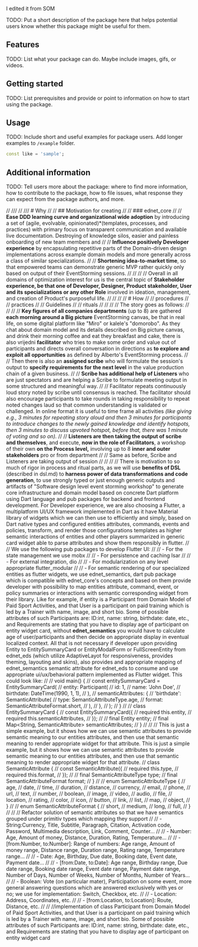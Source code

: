 I edited it from SOM

<!--
This README describes the package. If you publish this package to pub.dev,
this README's contents appear on the landing page for your package.

For information about how to write a good package README, see the guide for
[writing package pages](https://dart.dev/guides/libraries/writing-package-pages).

For general information about developing packages, see the Dart guide for
[creating packages](https://dart.dev/guides/libraries/create-library-packages)
and the Flutter guide for
[developing packages and plugins](https://flutter.dev/developing-packages).
-->

TODO: Put a short description of the package here that helps potential users
know whether this package might be useful for them.

## Features

TODO: List what your package can do. Maybe include images, gifs, or videos.

## Getting started

TODO: List prerequisites and provide or point to information on how to
start using the package.

## Usage

TODO: Include short and useful examples for package users. Add longer examples
to `/example` folder.

```dart
const like = 'sample';
```

## Additional information

TODO: Tell users more about the package: where to find more information, how to
contribute to the package, how to file issues, what response they can expect
from the package authors, and more.



// ///
// /// # Why
// // ## Motivation for creating
// // ### ednet_core
// // **Ease DDD learning curve and organizational wide adoption** by introducing a set of (agile, evolvable, opinionated)*(templates, processes, and practices) with primary focus on transparent communication and available live documentation. Destroying of knowledge silos, easier and painless onboarding of new team members and
// // **Influence positively Developer experience** by encapsulating repetitive parts of the Domain-driven design implementations across example domain models and more generally across a class of similar specializations.
// // **Shortening idea-to-market time**, so that empowered teams can demonstrate generic MVP rather quickly only based on output of their EventStorming sessions.
// //
// // Overall in all domains of optimization interest for us is the central topic of **Stakeholder experience, be that one of Developer, Designer, Product stakeholder, User and its specializations or any other Role** involved in ideation, management, and creation of Product's purposeful life.
// //
// // # How
// // procedures
// // practices
// // Guidelines
// // rituals
// //
// // The story goes as follows:
// //
// // **Key figures of all companies departments** (up to 8) are gathered **each morning around a Big picture** EventStorming canvas, be that in real life, on some digital platform like "Miro" or kalele's "domorobo". As they chat about domain model and its details described on Big picture canvas, and drink their morning coffee and eat they breakfast and cake, there is also vrijedni **facilitator** who tries to make some order and value out of participants and directs overall conversation in directions as **to explore and exploit all opportunities** as defined by Alberto's EventStorming process.
// // 		Then there is also an **assigned scribe** who will formulate the session's output to **specify requirements for the next level** in the value production chain of a given business.
// // 		**Scribe has additional help of Listeners** who are just spectators and are helping a Scribe to formulate meeting output in some structured and meaningful way.
// // 	Facilitator repeats continuously loud story noted by scribe until consensus is reached. The facilitator should also encourage participants to take rounds in taking responsibility to repeat noted changes laud so that common understanding is validated or challenged. In online format it is useful to time frame all activities *(like giving e.g., 3 minutes for repeating story aloud and then 3 minutes for participants to introduce changes to the newly gained knowledge and identify hotspots, then 3 minutes to discuss upvoted hotspot, before that, there was 1 minute of voting and so on).*
// // **Listeners are then taking the output of scribe and themselves**,  and execute, **now in the role of Facilitators**, a workshop of their own **on the Process level,** involving up to 8 **inner and outer stakeholders** pro or from department
// // Same as before, Scribe and Listeners are taking output of session
// //
// // There is motivation to so much of rigor in process and ritual parts, as we will use **benefits of DSL** (described in dsl.md) to **harness power of data transformations and code generation**, to use strongly typed or just enough generic outputs and artifacts of "Software design level event storming workshop" to generate core infrastructure and domain model based on concrete Dart platform using Dart language and pub packages for backend and frontend development. For Developer experience, we are also choosing a Flutter, a multiplatform UI/UX framework implemented in Dart as it have Material library of widgets which we can then use to efficiently and simply, based on Dart native types and configured entities attributes, commands, events and policies, transform, and render those configurations templates as higher semantic interactions of entities and other players summarized in generic card widget able to parse attributes and show them responsibly in flutter.
// // We use the following pub packages to develop Flutter UI:
// // - For the state management we use mobx
// // - For persistence and caching Isar
// // - For external integration, dio
// // - For modularization on any level appropriate flutter_modular
// // - For semantic rendering of our specialized entities as flutter widgets, we use ednet_semantics, dart pub package which is compatible with ednet_core's concepts and based on them provide developer with possibility to map entities attribute, command, event, or policy summaries or interactions with semantic corresponding widget from their library. Like for example, if entity is a Participant from Domain Model of Paid Sport Activities, and that User is a participant on paid training which is led by a Trainer with name, image, and short bio. Some of possible attributes of such Participants are: ID:int, name: string, birthdate: date, etc., and Requirements are stating that you have to display age of participant on entity widget card, without **ednet_semantics** you would have to calculate age of user/participants and then decide on appropriate display in eventual localized context. All that is not necessary if developer upon providing Entity to EntitySummaryCard or EntityModalForm or FullScreenEntity from ednet_eds (which utilize AdaptiveLayot for responsiveness, provides theming, layouting and skins), also provides and appropriate mapping of ednet_semantics semantic attribute for ednet_eds to consume and use appropriate ui/ux/behavioral pattern implemented as Flutter widget. This could look like:
//
// void main() {
//   const entitySummaryCard = EntitySummaryCard(
//     entity: Participant(
//       id: 1,
//       name: 'John Doe',
//       birthdate: DateTime(1990, 1, 1),
//     ),
//     semanticAttributes: {
//       'birthdate': SemanticAttribute(
//         type: SemanticAttributeType.age,
//         format: SemanticAttributeFormat.short,
//       ),
//     },
//   );
// }
//
// class EntitySummaryCard {
//   const EntitySummaryCard({
//     required this.entity,
//     required this.semanticAttributes,
//   });
//
//   final Entity entity;
//   final Map<String, SemanticAttribute> semanticAttributes;
// }
//
// // This is just a simple example, but it shows how we can use semantic attributes to provide semantic meaning to our entities attributes, and then use that semantic meaning to render appropriate widget for that attribute. This is just a simple example, but it shows how we can use semantic attributes to provide semantic meaning to our entities attributes, and then use that semantic meaning to render appropriate widget for that attribute.
// class SemanticAttribute {
//   const SemanticAttribute({
//     required this.type,
//     required this.format,
//   });
//
//   final SemanticAttributeType type;
//   final SemanticAttributeFormat format;
// }
//
// enum SemanticAttributeType {
//   age,
//   date,
//   time,
//   duration,
//   distance,
//   currency,
//   email,
//   phone,
//   url,
//   text,
//   number,
//   boolean,
//   image,
//   video,
//   audio,
//   file,
//   location,
//   rating,
//   color,
//   icon,
//   button,
//   link,
//   list,
//   map,
//   object,
// }
//
// enum SemanticAttributeFormat {
//   short,
//   medium,
//   long,
//   full,
// }
//
// // Refactor solution of semantic attributes so that we have semantics grouped under primitiv types which mapping they support
// // - String:Currency, Title, Subtitle, Paragraph, Citation, Activation code, Password, Multimedia description, Link, Comment, Counter...
// // - Number: Age, Amount of money, Distance, Duration, Rating, Temperature...
// // - [from:Number, to:Number]: Range of numbers: Age range, Amount of money range, Distance range, Duration range, Rating range, Temperature range...
// // - Date: Age, Birthday, Due date, Booking date, Event date, Payment date...
// // - [from:Date, to:Date]: Age range, Birthday range, Due date range, Booking date range, Event date range, Payment date range, Number of Days, Number of Weeks, Number of Months, Number of Years...
// // - Boolean: Vote (on particular mater), Participation on some event, more general answering questions which are answered exclusively with yes or no; we use for implementation: Switch, Checkbox, etc.
// // - Location: Address, Coordinates, etc.
// // - [from:Location, to:Location]: Route, Distance, etc.
//
// //implementation of class Participant from Domain Model of Paid Sport Activities, and that User is a participant on paid training which is led by a Trainer with name, image, and short bio. Some of possible attributes of such Participants are: ID:int, name: string, birthdate: date, etc., and Requirements are stating that you have to display age of participant on entity widget card
